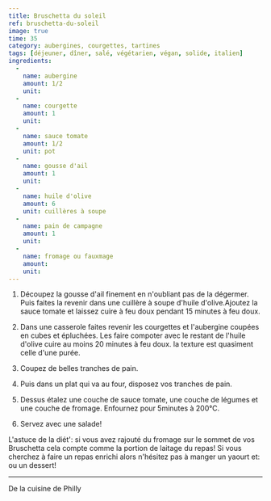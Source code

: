 ```yaml
---
title: Bruschetta du soleil
ref: bruschetta-du-soleil
image: true
time: 35
category: aubergines, courgettes, tartines
tags: [déjeuner, dîner, salé, végétarien, végan, solide, italien]
ingredients:
  -
    name: aubergine
    amount: 1/2
    unit: 
  -
    name: courgette
    amount: 1
    unit:
  -
    name: sauce tomate
    amount: 1/2
    unit: pot
  -
    name: gousse d'ail
    amount: 1
    unit:
  -
    name: huile d'olive
    amount: 6
    unit: cuillères à soupe
  -
    name: pain de campagne
    amount: 1
    unit:
  - 
    name: fromage ou fauxmage
    amount: 
    unit:
---
```



1. Découpez la gousse d'ail finement en n'oubliant pas de la dégermer. Puis faites la revenir dans une cuillère à soupe d'huile d'olive.Ajoutez la sauce tomate et laissez cuire à feu doux pendant 15 minutes à feu doux.
2. Dans une casserole faites revenir les courgettes et l'aubergine coupées en cubes et épluchées. Les faire compoter avec le restant de l'huile d'olive cuire au moins 20 minutes à feu doux. la texture est quasiment celle d'une purée.

3. Coupez de belles tranches de pain. 

4. Puis dans un plat qui va au four, disposez vos tranches de pain. 

5. Dessus étalez une couche de sauce tomate, une couche de légumes et une couche de fromage. Enfournez pour 5minutes à 200°C.

6. Servez avec une salade!

L'astuce de la diét': si vous avez rajouté du fromage sur le sommet de vos Bruschetta cela compte comme la portion de laitage du repas! 
Si vous cherchez à faire un repas enrichi alors n'hésitez pas à manger un yaourt et: ou un dessert!

---

De la cuisine de Philly
